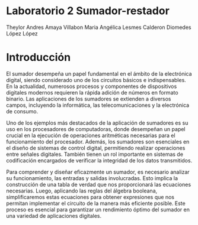 # Laboratorio 2 Sumador-restador
 Theylor Andres Amaya Villabon
 Maria Angélica Lesmes Calderon
 Diomedes López López
 
# Introducción
El sumador desempeña un papel fundamental en el ámbito de la electrónica digital, siendo considerado uno de los circuitos básicos e indispensables. En la actualidad, numerosos procesos y componentes de dispositivos digitales modernos requieren la rápida adición de números en formato binario. Las aplicaciones de los sumadores se extienden a diversos campos, incluyendo la informática, las telecomunicaciones y la electrónica de consumo.

Uno de los ejemplos más destacados de la aplicación de sumadores es su uso en los procesadores de computadoras, donde desempeñan un papel crucial en la ejecución de operaciones aritméticas necesarias para el funcionamiento del procesador. Además, los sumadores son esenciales en el diseño de sistemas de control digital, permitiendo realizar operaciones entre señales digitales. También tienen un rol importante en sistemas de codificación encargados de verificar la integridad de los datos transmitidos.

Para comprender y diseñar eficazmente un sumador, es necesario analizar su funcionamiento, las entradas y salidas involucradas. Esto implica la construcción de una tabla de verdad que nos proporcionará las ecuaciones necesarias. Luego, aplicando las reglas del álgebra booleana, simplificaremos estas ecuaciones para obtener expresiones que nos permitan implementar el circuito de la manera más eficiente posible. Este proceso es esencial para garantizar un rendimiento óptimo del sumador en una variedad de aplicaciones digitales.

